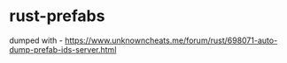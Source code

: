 # rust-prefabs
dumped with - https://www.unknowncheats.me/forum/rust/698071-auto-dump-prefab-ids-server.html
